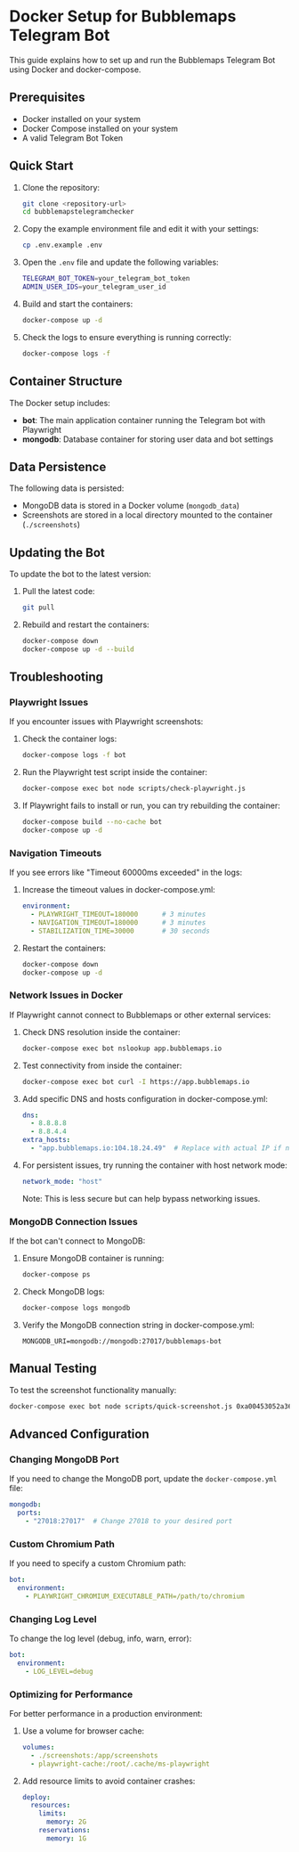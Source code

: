 # Docker Setup for Bubblemaps Telegram Bot

This guide explains how to set up and run the Bubblemaps Telegram Bot using Docker and docker-compose.

## Prerequisites

- Docker installed on your system
- Docker Compose installed on your system
- A valid Telegram Bot Token

## Quick Start

1. Clone the repository:
   ```bash
   git clone <repository-url>
   cd bubblemapstelegramchecker
   ```

2. Copy the example environment file and edit it with your settings:
   ```bash
   cp .env.example .env
   ```

3. Open the `.env` file and update the following variables:
   ```bash
   TELEGRAM_BOT_TOKEN=your_telegram_bot_token
   ADMIN_USER_IDS=your_telegram_user_id
   ```

4. Build and start the containers:
   ```bash
   docker-compose up -d
   ```

5. Check the logs to ensure everything is running correctly:
   ```bash
   docker-compose logs -f
   ```

## Container Structure

The Docker setup includes:

- **bot**: The main application container running the Telegram bot with Playwright
- **mongodb**: Database container for storing user data and bot settings

## Data Persistence

The following data is persisted:

- MongoDB data is stored in a Docker volume (`mongodb_data`)
- Screenshots are stored in a local directory mounted to the container (`./screenshots`)

## Updating the Bot

To update the bot to the latest version:

1. Pull the latest code:
   ```bash
   git pull
   ```

2. Rebuild and restart the containers:
   ```bash
   docker-compose down
   docker-compose up -d --build
   ```

## Troubleshooting

### Playwright Issues

If you encounter issues with Playwright screenshots:

1. Check the container logs:
   ```bash
   docker-compose logs -f bot
   ```

2. Run the Playwright test script inside the container:
   ```bash
   docker-compose exec bot node scripts/check-playwright.js
   ```

3. If Playwright fails to install or run, you can try rebuilding the container:
   ```bash
   docker-compose build --no-cache bot
   docker-compose up -d
   ```

### Navigation Timeouts

If you see errors like "Timeout 60000ms exceeded" in the logs:

1. Increase the timeout values in docker-compose.yml:
   ```yaml
   environment:
     - PLAYWRIGHT_TIMEOUT=180000      # 3 minutes
     - NAVIGATION_TIMEOUT=180000      # 3 minutes
     - STABILIZATION_TIME=30000       # 30 seconds
   ```

2. Restart the containers:
   ```bash
   docker-compose down
   docker-compose up -d
   ```

### Network Issues in Docker

If Playwright cannot connect to Bubblemaps or other external services:

1. Check DNS resolution inside the container:
   ```bash
   docker-compose exec bot nslookup app.bubblemaps.io
   ```

2. Test connectivity from inside the container:
   ```bash
   docker-compose exec bot curl -I https://app.bubblemaps.io
   ```

3. Add specific DNS and hosts configuration in docker-compose.yml:
   ```yaml
   dns:
     - 8.8.8.8
     - 8.8.4.4
   extra_hosts:
     - "app.bubblemaps.io:104.18.24.49"  # Replace with actual IP if needed
   ```

4. For persistent issues, try running the container with host network mode:
   ```yaml
   network_mode: "host"
   ```
   Note: This is less secure but can help bypass networking issues.

### MongoDB Connection Issues

If the bot can't connect to MongoDB:

1. Ensure MongoDB container is running:
   ```bash
   docker-compose ps
   ```

2. Check MongoDB logs:
   ```bash
   docker-compose logs mongodb
   ```

3. Verify the MongoDB connection string in docker-compose.yml:
   ```
   MONGODB_URI=mongodb://mongodb:27017/bubblemaps-bot
   ```

## Manual Testing

To test the screenshot functionality manually:

```bash
docker-compose exec bot node scripts/quick-screenshot.js 0xa00453052a36d43a99ac1ca145dfe4a952ca33b8 eth
```

## Advanced Configuration

### Changing MongoDB Port

If you need to change the MongoDB port, update the `docker-compose.yml` file:

```yaml
mongodb:
  ports:
    - "27018:27017"  # Change 27018 to your desired port
```

### Custom Chromium Path

If you need to specify a custom Chromium path:

```yaml
bot:
  environment:
    - PLAYWRIGHT_CHROMIUM_EXECUTABLE_PATH=/path/to/chromium
```

### Changing Log Level

To change the log level (debug, info, warn, error):

```yaml
bot:
  environment:
    - LOG_LEVEL=debug
```

### Optimizing for Performance

For better performance in a production environment:

1. Use a volume for browser cache:
   ```yaml
   volumes:
     - ./screenshots:/app/screenshots
     - playwright-cache:/root/.cache/ms-playwright
   ```

2. Add resource limits to avoid container crashes:
   ```yaml
   deploy:
     resources:
       limits:
         memory: 2G
       reservations:
         memory: 1G
   ``` 